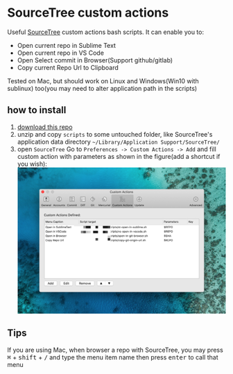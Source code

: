 # SourceTree custom actions
Useful [SourceTree](https://www.sourcetreeapp.com/) custom actions bash scripts. It can enable you to:
- Open current repo in Sublime Text
- Open current repo in VS Code
- Open Select commit in Browser(Support github/gitlab)
- Copy current Repo Url to Clipboard

Tested on Mac, but should work on Linux and Windows(Win10 with sublinux) too(you may need to alter application path in the scripts)

## how to install

1. [download this repo](https://github.com/oe/sourcetree-custom-actions/archive/master.zip)
2. unzip and copy `scripts` to some untouched folder, like SourceTree's application data directory `~/Library/Application Support/SourceTree/`
3. open `SourceTree` Go to `Preferences -> Custom Actions -> Add` and fill custom action with parameters as shown in the figure(add a shortcut if you wish): ![SourceTree](./sourcetree.png)


## Tips
If you are using Mac, when browser a repo with SourceTree, you may press <kbd>⌘</kbd> + <kbd>shift</kbd> + <kbd>/</kbd> and type the menu item name then press <kbd>enter</kbd> to call that menu


